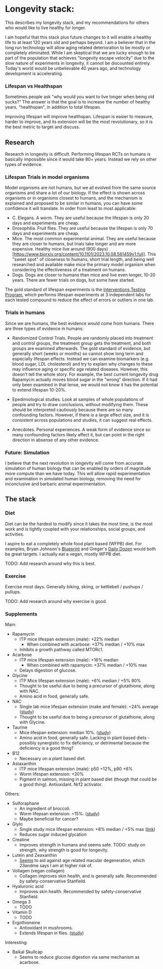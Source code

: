 # Longevity stack:

This describes my longevity stack, and my recommendations for others who would like to live healthy for longer.

I am hopeful that this stack plus future changes to it will enable a healthy life to at least 120 years old and perhaps beyond. I am a believer that in the long run technology will allow aging related deterioration to be mostly or completely eliminated. While I am skeptical that we are lucky enough to be part of the population that achieves "longevity escape velocity" due to the slow nature of experiments in longevity, it cannot be discounted entirely. Today's world would be unbelievable 40 years ago, and technology development is accelerating.

### Lifespan vs Healthspan

Sometimes people ask "why would you want to live longer when being old sucks?" The answer is that the goal is to increase the number of healthy years, "healthspan", in addition to total lifespan.

Improving lifespan will improve healthspan. Lifespan is easier to measure, harder to improve, and its extension will be the most revolutionary, so it is the best metric to target and discuss.

## Research

Research in longevity is difficult. Performing lifespan RCTs on humans is basically impossible since it would take 80+ years. Instead we rely on other types of evidence.

### Lifespan Trials in model organisms

Model organisms are not humans, but we all evolved from the same source organisms and share a lot of our biology. If the effect is shown across organisms or in organisms closest to humans, and the mechanism is explained and proposed to be similar in humans, you can have some confidence it will translate. In order from least to most applicable:
  - C. Elegans. A worm. They are useful because the lifespan is only 20 days and experiments are cheap.
  - Drosophilia. Fruit flies. They are useful because the lifespan is only 70 days and experiments are cheap.
  - Mice. The most common experimental animal. They are useful because they are closer to humans, but trials take longer and are more expensive. Healthy mice live around (900 days)[https://www.biorxiv.org/content/10.1101/2023.10.08.561459v1.full]. This "sweet spot" of closeness to humans, short trial length, and being well researched and available make mice the primary model organism when considering the effectiveness of a treatment on humans.
  - Dogs. Dogs are closer to humans than mice and live even longer, 10-20 years. There are fewer trials on dogs, but some have started.

The gold standard of lifespan experiments is the [Interventions Testing Program](https://www.nia.nih.gov/research/dab/interventions-testing-program-itp), which performs lifespan experiments at 3 independent labs for each tested compound to reduce the effect of errors or outliers in one lab.

### Trials in humans

Since we are humans, the best evidence would come from humans. There are three types of evidence in humans:

- Randomized Control Trials. People are randomly placed into treatment and control groups, the treatment group gets the treatment, and both groups are examined afterwards. The gold standard of evidence, but generally short (weeks or months) so cannot show long term and especially lifespan effects. Instead we can examine biomarkers (e.g. blood sugar, LDL cholesterol) and try to explain why changes to these may influence aging or specific age related diseases. However, this doesn't tell the whole story. For example, the best current longevity drug Rapamycin actually moves blood sugar in the "wrong" direction. If it had only been examined in that lense, we would not know it has the potential to extend lifespan 10-20%.

- Epedimiological studies. Look at samples of whole populations of people and try to draw conclusions, without modifying them. These should be interpreted cautiously because there are so many confounding factors. However, if there is a large effect size, and it is consistent across populations and studies, it can suggest real effects.

- Anecdotes. Personal experiences. A weak form of evidence since so many confounding factors likely affect it, but can point in the right direction in absense of any other evidence.

### Future: Simulation

I believe that the next revolution in longevity will come from accurate simulation of human biology that can be enabled by orders of magnitude more compute than we have today. This will allow rapid experimentation and examination in simulated human biology, removing the need for inconclusive and barbaric animal experimentation.

## The stack

### Diet

Diet can be the hardest to modify since it takes the most time, is the most work and is tightly coupled with your relationships, social groups, and activities.

I aspire to eat a completely whole food plant based (WFPB) diet. For examples, Bryan Johnson's [Blueprint](https://protocol.bryanjohnson.com/#step-1-meal-prep) and Greger's [Daily Dozen](https://nutritionfacts.org/daily-dozen/) would both be great targets. I actually eat a vegan, mostly WFPB diet.

TODO: Add research around why this is best.

### Exercise

Exercise most days. Generally biking, skiing, or kettlebell / pushups / pullups.

TODO: Add research around why exercise is good.

### Supplements

Main:
- Rapamycin
  - ITP mice lifespan extension (male): +22% median
    - When combined with acarbose: +37% median / +10% max
  - Inhibits a growth pathway called MTORc1.
- Acarbose
  - ITP mice lifespan extension (male): +16% median
    - When combined with rapamycin: +37% median / +10% max
  - Delays digestion of glucose.
- Glycine
   - ITP Mice lifespan extension (male): +6% median / +5% 90%
   - Thought to be useful due to being a precursor of glutathione, along with NAC.
   - Amino acid in food, generally safe.
- NAC
   - Single lab mice lifespan extension (make and female): ~24% average ([study](https://www.ncbi.nlm.nih.gov/pmc/articles/PMC8912885/))
   - Thought to be useful due to being a precursor of glutathione, along with Glycine.
- Taurine
  - Mice lifespan extension: median 10%. ([study](https://www.science.org/doi/10.1126/science.abn9257))
  - Amino acid in food, generally safe. Lacking in plant based diets - possibly synergistic to fix deficiency, or detrimental because the deficiency is a good thing?
- B12
  - Necessary on a plant based diet.
- Astaxanthin
  - ITP mice lifespan extension (male): p50 +12%, p90 +6%
  - Worm lifespan extension: +20%
  - Pigment in salmon, missing in plant based diet (though that could be a good thing). Antioxidant. Nrf2 activator.

Others:
- Sulforaphane
  - An ingredient of broccoli.
  - Worm lifepsan extension: ~15%. ([study](https://www.ncbi.nlm.nih.gov/pmc/articles/PMC7880325/))
  - Maybe beneficial for cancer?
- Glylo
  - Single study mice lifespan extension: +8% median / +5% max ([link](https://www.biorxiv.org/content/10.1101/2022.08.10.503411v1.full))
  - Reduces sugar induced glycation
- Creatine
  - Improves strength in humans and seems safe. TODO: study on strength, why strength is good for longevity.
- Lutein and Zeaxanthin
  - [Seems](https://www.medicalnewstoday.com/articles/how-much-lutein-per-day-for-macular-degeneration#lutein-and-macular-degeneration) to aid against age related macular degeneration, which 23andme says I am at higher risk of.
- Vollagen (vegan collagen)
  - Collagen improves skin health, and is generally safe. Recommended by safety-conservative Stanfield.
- Hyaluronic acid
  - Improves skin health. Recommended by safety-conservative Stanfield.
- Omega 3
  - TODO
- Vitamin D
  - TODO
- Ergothioneine
  - Antioxidant in mushrooms.
  - Extends lifespan in flies. ([study](https://pubmed.ncbi.nlm.nih.gov/34877949/))

Interesting:
  - Baikal Skullcap
    - Seems to reduce glucose digestion via same mechanism as acarbose.
